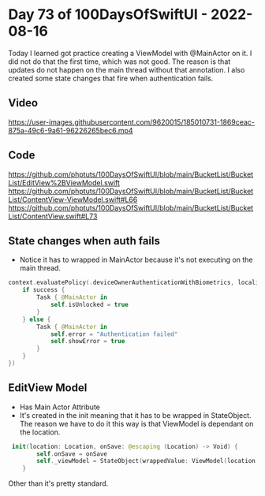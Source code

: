 # Day 73 of 100DaysOfSwiftUI - 2022-08-16

Today I learned got practice creating a ViewModel with @MainActor on it. I did not do that the first time, which was not good. The reason is that updates do not happen on the main thread without that annotation. I also created some state changes that fire when authentication fails.

## Video

https://user-images.githubusercontent.com/9620015/185010731-1869ceac-875a-49c6-9a61-96226265bec6.mp4


## Code

https://github.com/phptuts/100DaysOfSwiftUI/blob/main/BucketList/BucketList/EditView%2BViewModel.swift
https://github.com/phptuts/100DaysOfSwiftUI/blob/main/BucketList/BucketList/ContentView-ViewModel.swift#L66
https://github.com/phptuts/100DaysOfSwiftUI/blob/main/BucketList/BucketList/ContentView.swift#L73


## State changes when auth fails

- Notice it has to wrapped in MainActor because it's not executing on the main thread.

```swift
context.evaluatePolicy(.deviceOwnerAuthenticationWithBiometrics, localizedReason: reason, reply: { success, authenticateError  in
    if success {
        Task { @MainActor in
            self.isUnlocked = true
        }
    } else {
        Task { @MainActor in
            self.error = "Authentication failed"
            self.showError = true
        }
    }
})
```

## EditView Model

- Has Main Actor Attribute
- It's created in the init meaning that it has to be wrapped in StateObject.  The reason we have to do it this way is that ViewModel is dependant on the location.

```swift
 init(location: Location, onSave: @escaping (Location) -> Void) {
        self.onSave = onSave
        self._viewModel = StateObject(wrappedValue: ViewModel(location: location))
    }
```

Other than it's pretty standard.

